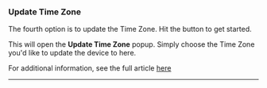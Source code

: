 ### Update Time Zone

The fourth option is to update the Time Zone. Hit the button to get started.



This will open the **Update Time Zone** popup. Simply choose the Time Zone you'd like to update the device to here.

For additional information, see the full article [here](https://support.optisigns.com/hc/en-us/articles/30010338528659)

---
